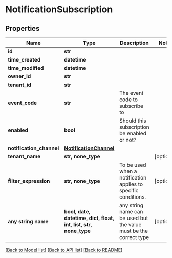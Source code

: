 # NotificationSubscription


## Properties
Name | Type | Description | Notes
------------ | ------------- | ------------- | -------------
**id** | **str** |  | 
**time_created** | **datetime** |  | 
**time_modified** | **datetime** |  | 
**owner_id** | **str** |  | 
**tenant_id** | **str** |  | 
**event_code** | **str** | The event code to subscribe to | 
**enabled** | **bool** | Should this subscription be enabled or not? | 
**notification_channel** | [**NotificationChannel**](NotificationChannel.md) |  | 
**tenant_name** | **str, none_type** |  | [optional] 
**filter_expression** | **str, none_type** | To be used when a notification applies to specific conditions. | [optional] 
**any string name** | **bool, date, datetime, dict, float, int, list, str, none_type** | any string name can be used but the value must be the correct type | [optional]

[[Back to Model list]](../README.md#documentation-for-models) [[Back to API list]](../README.md#documentation-for-api-endpoints) [[Back to README]](../README.md)


